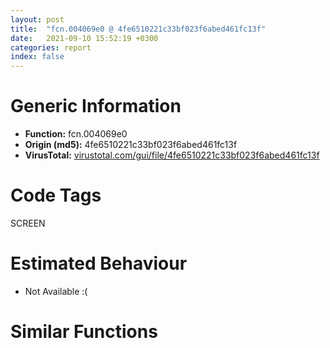 ```yaml
---
layout: post
title:  "fcn.004069e0 @ 4fe6510221c33bf023f6abed461fc13f"
date:   2021-09-10 15:52:19 +0300
categories: report
index: false
---
```


# Generic Information
- **Function:** fcn.004069e0
- **Origin (md5):** 4fe6510221c33bf023f6abed461fc13f
- **VirusTotal:** [virustotal.com/gui/file/4fe6510221c33bf023f6abed461fc13f][virustotal_ref]

# Code Tags
<span class="tag" id="SCREEN">SCREEN</span>


# Estimated Behaviour
<ul><li class="bhv-desc" id="na">Not Available :(</li></ul>

# Similar Functions
<script type="text/javascript" src="https://www.gstatic.com/charts/loader.js"></script>
<script type="text/javascript">

    google.charts.load('current', {'packages':['corechart']});
    google.charts.setOnLoadCallback(drawChart);

    function drawChart() {
    var data = new google.visualization.DataTable();
        data.addColumn('number', 'X');
        data.addColumn('number', 'Y');
        data.addColumn({type: 'string', role: 'tooltip', 'p': {'html': true}});
        data.addColumn({'type': 'string', 'role': 'style'});
        
        data.addRows([
    [0, 0, '<b><a href="/report/fcn.004069e0@4fe6510221c33bf023f6abed461fc13f">fcn.004069e0</a><br>@4fe6510221c33bf023f6abed461fc13f</b><br>', 'point { fill-color: #e0440e; }'],

        ]);

    var options = {
        title: 'Similarity Plot',
        legend: 'none',
        colors: ['#dedbd9', '#e6693e', '#ec8f6e', '#f3b49f', '#f6c7b6'],
        tooltip: {isHtml: true, trigger: 'both'},
        explorer: {
        actions: ["dragToZoom", "rightClickToReset"],
        },
        chartArea: {
        width: '80%',
        height: '80%'
        },
        width: '100%',
        height: '100%'
    };

    var chart = new google.visualization.ScatterChart(document.getElementById('chart_div'));

    chart.draw(data, options);
    }
    
</script>


<div id="chart_div" style="width: 100%px; height: 100%;"></div>

# Disassembled Code
{% highlight nasm %}

sub esp, 0xc
push ebx
push ebp
push esi
mov ebx, ecx
mov ecx, dword[esp+0x1c]
push edi
mov esi, eax
mov edi, edx
mov dword[esp+0x14], 0x7fffffff
cmp ecx, dword[0x4c65ec]
je off.b1059
mov eax, dword[edi+0x10]
cmp eax, 0xffc3d44f
je off.b132
cmp eax, 0xffc3d44e
je off.b132
cmp eax, 0xffc3d44d
je off.b132
mov ebp, dword[0x4c6eec]
movzx eax, bl
lea eax, [eax+eax*8]
shl eax, 5
mov eax, dword[eax+ebp]
xor ebp, ebp
xor dl, dl
cmp eax, ebp
je off.b136
cmp dword[eax], 7
je off.b136
mov edx, dword[esp+0x34]
mov eax, dword[esp+0x2c]
push ebp
push 0x7fffffff
push edx
push eax
push esi
push ebx
mov ebx, dword[esp+0x48]
mov eax, edi
call fcn.004068b0
add esp, 0x18
pop edi
pop esi
pop ebp
pop ebx
add esp, 0xc
ret
mov dl, 1
xor ebp, ebp
cmp byte[0x4c6efe], 0
je off.b149
test dl, dl
je off.b171
cmp dword[0x4c8600], 1
jne off.b254
cmp byte[0x4c862e], 0
je off.b171
test dl, dl
jne off.b254
lea ecx, [esp+0x18]
push ecx
mov ecx, dword[esp+0x34]
lea eax, [esp+0x18]
push eax
mov eax, dword[esp+0x34]
push ecx
push eax
push esi
push ebx
push edi
call fcn.00406ed0
add esp, 0x1c
test al, al
jne off.b254
mov ecx, dword[esp+0x18]
mov edx, dword[esp+0x14]
mov eax, dword[esp+0x34]
push ecx
mov ecx, dword[esp+0x30]
push edx
push eax
push ecx
mov ecx, dword[esp+0x30]
push esi
push ebx
mov ebx, dword[esp+0x48]
mov eax, edi
call fcn.004068b0
add esp, 0x18
pop edi
pop esi
pop ebp
pop ebx
add esp, 0xc
ret
mov edx, dword[esp+0x2c]
push ebp
push edx
push esi
push ebx
call fcn.004079c0
add esp, 0x10
cmp bl, 0x4c
jne off.b544
cmp byte[esp+0x2c], 0
jne off.b857
mov al, byte[0x4c64b5]
cmp al, 0x40
je off.b311
cmp al, 0x80
je off.b311
cmp al, 0xc0
jne off.b857
cmp byte[0x4c92ca], 0
je off.b857
push 0x100
push ebp
push 0x4c64d8
mov dword[0x4c53c8], ebp
mov byte[0x4c64b7], 0
mov byte[0x4c64b6], 0
mov byte[0x4c64b5], 0
call fcn.00495c20
add esp, 0xc
push ebp
push str.32771
mov byte[0x4c53ce], 0
mov byte[0x4c53cd], 0
mov byte[0x4c53cc], 0
mov byte[0x4c53c7], 0
call dword[sym.imp.USER32.dll_FindWindowW]
test eax, eax
setne al
mov byte[0x4c53c6], al
xor eax, eax
xor ecx, ecx
mov dword[0x4c53a4], eax
mov dword[0x4c53a8], eax
mov dword[0x4c53ac], eax
mov dword[0x4c53b0], eax
mov dword[0x4c53b4], eax
mov word[0x4c53b8], ax
mov word[0x4c5208], cx
mov dword[0x4c5204], ebp
call dword[sym.imp.USER32.dll_GetForegroundWindow]
xor edx, edx
mov dword[0x4c5200], eax
mov byte[0x4c53c3], 0
mov byte[0x4c53c2], 0
mov word[0x4c53c4], dx
mov byte[0x4c53c1], dl
mov byte[0x4c53c0], dl
mov dword[0x4c53bc], ebp
mov byte[0x4c53bb], dl
mov byte[0x4c53ba], dl
mov byte[0x4c52c7], dl
jmp off.b857
cmp bl, 0x2e
je off.b558
cmp bl, 0x6e
jne off.b816
cmp byte[esp+0x2c], 0
jne off.b816
mov al, byte[0x4c64b7]
test al, 3
je off.b816
test al, 0xc
je off.b816
test al, 0x30
jne off.b816
push 0x100
push ebp
push 0x4c64d8
mov dword[0x4c53c8], ebp
mov byte[0x4c64b7], 0
mov byte[0x4c64b6], 0
mov byte[0x4c64b5], 0
call fcn.00495c20
add esp, 0xc
push ebp
push str.32771
mov byte[0x4c53ce], 0
mov byte[0x4c53cd], 0
mov byte[0x4c53cc], 0
mov byte[0x4c53c7], 0
call dword[sym.imp.USER32.dll_FindWindowW]
test eax, eax
setne al
mov byte[0x4c53c6], al
xor eax, eax
xor ecx, ecx
mov dword[0x4c53a4], eax
mov dword[0x4c53a8], eax
mov dword[0x4c53ac], eax
mov dword[0x4c53b0], eax
mov dword[0x4c53b4], eax
mov word[0x4c53b8], ax
mov word[0x4c5208], cx
mov dword[0x4c5204], ebp
call dword[sym.imp.USER32.dll_GetForegroundWindow]
xor edx, edx
mov dword[0x4c5200], eax
mov byte[0x4c53c3], 0
mov byte[0x4c53c2], 0
mov word[0x4c53c4], dx
mov byte[0x4c53c1], dl
mov byte[0x4c53c0], dl
mov dword[0x4c53bc], ebp
mov byte[0x4c53bb], dl
mov byte[0x4c53ba], dl
mov byte[0x4c52c7], dl
lea esp, [esp]
cmp bl, 9
jne off.b857
cmp byte[esp+0x2c], 0
jne off.b857
cmp byte[0x4c53c6], 0
jne off.b857
mov al, byte[0x4c64b5]
test al, 0xc
je off.b857
test al, 3
jne off.b857
mov byte[0x4c53c6], 1
mov ecx, dword[0x4c6eec]
movzx eax, bl
lea eax, [eax+eax*8]
shl eax, 5
cmp byte[eax+ecx+4], 0
je off.b1061
cmp byte[0x4c53c6], 0
je off.b946
cmp byte[esp+0x2c], 0
je off.b916
cmp bl, 0xa4
je off.b921
cmp bl, 0xa5
je off.b921
cmp bl, 0x12
je off.b921
jmp off.b946
cmp bl, 0x1b
jne off.b946
mov edx, dword[esp+0x30]
movzx eax, word[edx+4]
cmp eax, 0x68
je off.b946
cmp eax, 0x73
je off.b946
mov byte[0x4c53c6], 0
cmp bl, 0x5b
je off.b961
mov byte[esp+0x13], 0
cmp bl, 0x5c
jne off.b966
mov byte[esp+0x13], 1
cmp byte[esp+0x38], 0
je off.b1061
cmp byte[esp+0x2c], 0
je off.b1061
cmp byte[esp+0x13], 0
jne off.b1011
cmp bl, 0x12
je off.b1011
cmp bl, 0xa4
je off.b1011
cmp bl, 0xa5
jne off.b1061
call fcn.00411ed0
test al, al
jne off.b1061
mov al, byte[0x4c64b5]
test al, 3
jne off.b1061
cmp byte[esp+0x13], 0
je off.b1031
test al, 0x3c
jne off.b1061
movzx eax, byte[0x4c2385]
push 0xffc3d44d
push ebp
push ebp
push ebp
push eax
push 2
call fcn.0040f3b0
add esp, 0x18
jmp off.b1061
xor ebp, ebp
cmp byte[0x4c28e2], 0
je off.b1095
cmp bl, 1
je off.b1080
cmp bl, 2
jne off.b1095
xor ecx, ecx
mov word[0x4c5208], cx
mov dword[0x4c5204], ebp
mov edx, dword[esp+0x28]
mov eax, dword[esp+0x24]
mov ecx, dword[esp+0x20]
push edi
push edx
push eax
push ecx
call dword[sym.imp.USER32.dll_CallNextHookEx]
mov ebx, dword[esp+0x34]
mov esi, dword[sym.imp.USER32.dll_PostMessageW]
mov edi, eax
cmp ebx, 0x3fff
je off.b1212
mov ebp, dword[esp+0x30]
movzx edx, word[ebp+2]
mov eax, dword[0x4c64b8]
push edx
push ebx
push 0x400
push eax
call esi
cmp byte[esp+0x2c], 0
je off.b1212
mov ecx, dword[0x4c6ee8]
and ebx, 0x3fff
movzx eax, word[ecx+ebx*2]
mov edx, 0x3fff
cmp ax, dx
je off.b1212
movzx ecx, word[ebp+2]
push ecx
push eax
mov eax, dword[0x4c64b8]
push 0x400
push eax
call esi
mov eax, dword[esp+0x14]
cmp eax, 0x7fffffff
je off.b1243
mov ecx, dword[esp+0x18]
mov edx, dword[0x4c64b8]
push ecx
push eax
push 0x401
push edx
call esi
mov eax, edi
pop edi
pop esi
pop ebp
pop ebx
add esp, 0xc
ret

{% endhighlight %}

[virustotal_ref]: https://www.virustotal.com/gui/file/4fe6510221c33bf023f6abed461fc13f